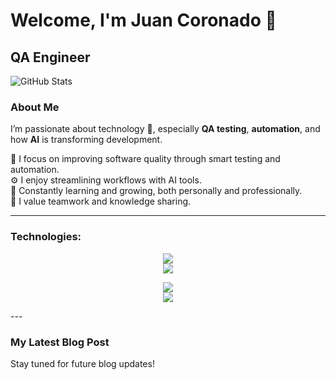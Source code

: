# Welcome, I'm Juan Coronado 👋

## QA Engineer

![GitHub Stats](https://github-readme-stats.vercel.app/api?username=JuanCoronado&show_icons=true&theme=radical)

### About Me

I’m passionate about technology 🤖, especially **QA testing**, **automation**, and how **AI** is transforming development.

🧪 I focus on improving software quality through smart testing and automation.  
⚙️ I enjoy streamlining workflows with AI tools.  
🌱 Constantly learning and growing, both personally and professionally.  
🤝 I value teamwork and knowledge sharing.

---

### Technologies:
<p align="center">
  <a href="https://skillicons.dev">
    <img src="https://skillicons.dev/icons?i=selenium,cypress,js,react,express,nodejs,npm,ruby, rails" /><br/>
    <img src="https://skillicons.dev/icons?i=html,py,vscode,notion,figma,git,github,aws,docker,linux,windows" />
  </a>
</p>
<p align="center">
  <img src="https://skillicons.dev/icons?i=html,css,js,ts,react,nodejs,express,mongodb,postgres,sqlite" /><br/>
  <img src="https://skillicons.dev/icons?i=python,java,git,github,docker,linux,vscode,figma,tailwind,vercel" />
</p>
---

### My Latest Blog Post
Stay tuned for future blog updates!
